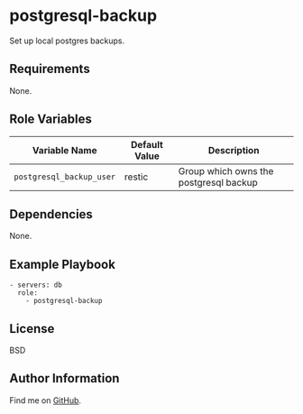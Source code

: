 postgresql-backup
=========

Set up local postgres backups.

Requirements
------------

None.

Role Variables
--------------

| Variable Name | Default Value | Description |
--------------- |---------------|--------------
`postgresql_backup_user` | restic | Group which owns the postgresql backup

Dependencies
------------

None.

Example Playbook
----------------

    - servers: db
      role:
        - postgresql-backup

License
-------

BSD

Author Information
------------------

Find me on [GitHub](https://github.com/ThreeFx).
